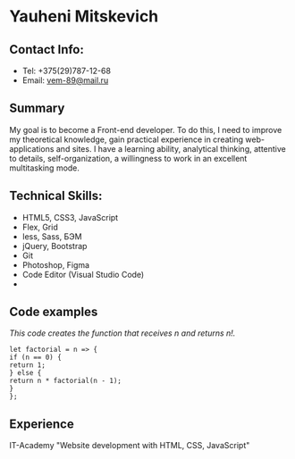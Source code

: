 # Yauheni Mitskevich
## Contact Info:
- Tel: +375(29)787-12-68
- Email: vem-89@mail.ru

## Summary
My goal is to become a Front-end developer. To do this, I need to improve my theoretical knowledge, gain practical experience in creating web-applications and sites. I have a learning ability, analytical thinking, attentive to details, self-organization, a willingness to work in an excellent multitasking mode.

## Technical Skills:
- HTML5, CSS3, JavaScript
- Flex, Grid
- less, Sass, БЭМ
- jQuery, Bootstrap
- Git
- Photoshop, Figma
- Code Editor (Visual Studio Code)
- 
## Code examples
_This code creates the function that receives n and returns n!._
```
let factorial = n => {
if (n == 0) {
return 1;
} else {
return n * factorial(n - 1);
}
};
```

## Experience
IT-Academy "Website development with HTML, CSS, JavaScript"
